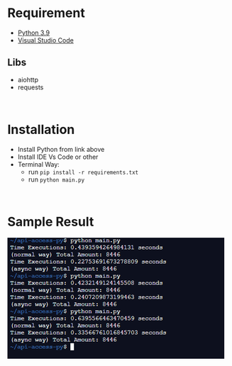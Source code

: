 # Requirement

- [Python 3.9](https://www.python.org/)
- [Visual Studio Code](https://code.visualstudio.com/download)

## Libs

- aiohttp
- requests

<br>

# Installation

- Install Python from link above
- Install IDE Vs Code or other
- Terminal Way:
  - run `pip install -r requirements.txt`
  - run `python main.py`

<br>

# Sample Result

![Result](./Result.png)
